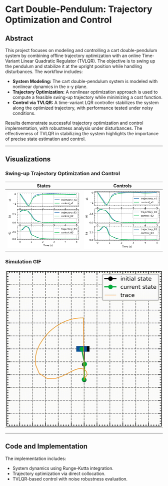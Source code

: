 # Cart Double-Pendulum: Trajectory Optimization and Control

## Abstract
This project focuses on modeling and controlling a cart double-pendulum system by combining offline trajectory optimization with an online Time-Variant Linear Quadratic Regulator (TVLQR). The objective is to swing up the pendulum and stabilize it at the upright position while handling disturbances. The workflow includes:

- **System Modeling:** The cart double-pendulum system is modeled with nonlinear dynamics in the x-y plane.
- **Trajectory Optimization:** A nonlinear optimization approach is used to compute a feasible swing-up trajectory while minimizing a cost function.
- **Control via TVLQR:** A time-variant LQR controller stabilizes the system along the optimized trajectory, with performance tested under noisy conditions.

Results demonstrate successful trajectory optimization and control implementation, with robustness analysis under disturbances. The effectiveness of TVLQR in stabilizing the system highlights the importance of precise state estimation and control.

---

## Visualizations

### Swing-up Trajectory Optimization and Control
|States|Controls|
|---|---|
|![](./media/10_1e-3_qs.png)| ![](./media/10_1e-3_qs.png)|

### Simulation GIF
![Simulation](./media/swingup.gif)

---

## Code and Implementation
The implementation includes:
- System dynamics using Runge-Kutta integration.
- Trajectory optimization via direct collocation.
- TVLQR-based control with noise robustness evaluation.